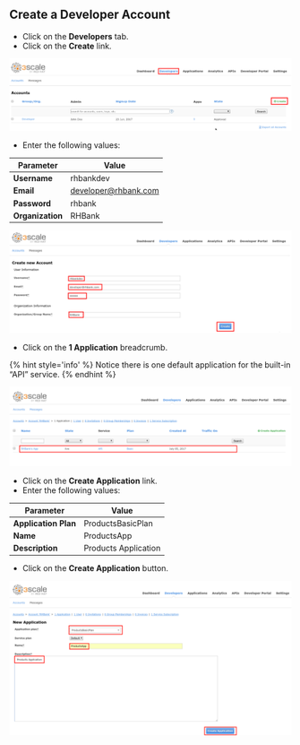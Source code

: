 ##  Create a Developer Account

* Click on the **Developers** tab.
* Click on the **Create** link.

![](../images/image52.png)

* Enter the following values:

| Parameter | Value |
| --- | --- |
| **Username** | rhbankdev |
| **Email** | developer@rhbank.com |
| **Password** | rhbank |
| **Organization** | RHBank |


![](../images/image38.png)

* Click on the **1 Application** breadcrumb.

{% hint style='info' %}
Notice there is one default application for the built-in “API” service.
{% endhint %}

![](../images/image3.png)

* Click on the **Create Application** link.
* Enter the following values:

| Parameter | Value |
| --- | --- |
| **Application Plan** | ProductsBasicPlan |
| **Name** | ProductsApp |
| **Description** | Products Application |

 
* Click on the **Create Application** button.

![](../images/image145.png)

